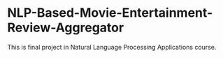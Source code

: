 # NLP-Based-Movie-Entertainment-Review-Aggregator
This is final project in Natural Language Processing Applications course.
